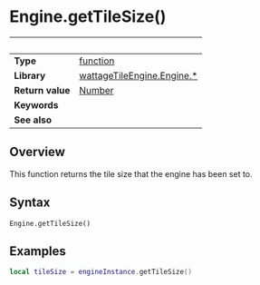 # Engine.getTileSize()

|                      | &nbsp;
| -------------------- | ---------------------------------------------------------------
| __Type__             | [function](http://docs.coronalabs.com/api/type/Function.html)
| __Library__          | [wattageTileEngine.Engine.*](type_engine.markdown)
| __Return value__     | [Number](https://docs.coronalabs.com/api/type/Number.html)
| __Keywords__         |
| __See also__         |


## Overview

This function returns the tile size that the engine has been set to.


## Syntax

	Engine.getTileSize()

## Examples

``````lua
local tileSize = engineInstance.getTileSize()
``````
